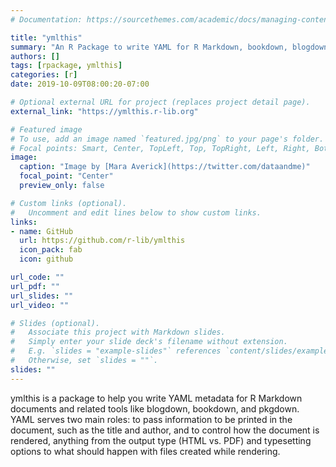 ```yaml
---
# Documentation: https://sourcethemes.com/academic/docs/managing-content/

title: "ymlthis"
summary: "An R Package to write YAML for R Markdown, bookdown, blogdown, and more"
authors: []
tags: [rpackage, ymlthis]
categories: [r]
date: 2019-10-09T08:00:20-07:00

# Optional external URL for project (replaces project detail page).
external_link: "https://ymlthis.r-lib.org"

# Featured image
# To use, add an image named `featured.jpg/png` to your page's folder.
# Focal points: Smart, Center, TopLeft, Top, TopRight, Left, Right, BottomLeft, Bottom, BottomRight.
image:
  caption: "Image by [Mara Averick](https://twitter.com/dataandme)"
  focal_point: "Center"
  preview_only: false

# Custom links (optional).
#   Uncomment and edit lines below to show custom links.
links:
- name: GitHub
  url: https://github.com/r-lib/ymlthis
  icon_pack: fab
  icon: github

url_code: ""
url_pdf: ""
url_slides: ""
url_video: ""

# Slides (optional).
#   Associate this project with Markdown slides.
#   Simply enter your slide deck's filename without extension.
#   E.g. `slides = "example-slides"` references `content/slides/example-slides.md`.
#   Otherwise, set `slides = ""`.
slides: ""
---
```


ymlthis is a package to help you write YAML metadata for R Markdown documents and related tools like blogdown, bookdown, and pkgdown. YAML serves two main roles: to pass information to be printed in the document, such as the title and author, and to control how the document is rendered, anything from the output type (HTML vs. PDF) and typesetting options to what should happen with files created while rendering.
